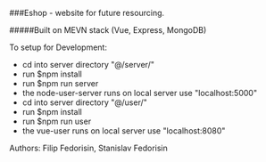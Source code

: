 ###Eshop - website for future resourcing.

#####Built on MEVN stack (Vue, Express, MongoDB)

To setup for Development:

- cd into server directory "@/server/"
- run \$npm install
- run \$npm run server
- the node-user-server runs on local server use "localhost:5000"
- cd into server directory "@/user/"
- run \$npm install
- run \$npm run user
- the vue-user runs on local server use "localhost:8080"

Authors:
Filip Fedorisin,
Stanislav Fedorisin
